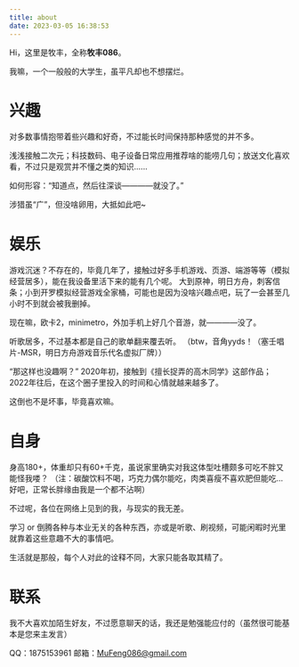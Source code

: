 ```yaml
---
title: about
date: 2023-03-05 16:38:53
---
```

Hi，这里是牧丰，全称**牧丰086**。

我嘛，一个一般般的大学生，虽平凡却也不想摆烂。

# 兴趣

对多数事情抱带着些兴趣和好奇，不过能长时间保持那种感觉的并不多。

浅浅接触二次元；科技数码、电子设备日常应用推荐啥的能唠几句；放送文化喜欢看，不过只是观赏并不懂之类的知识......

如何形容：“知道点，然后往深谈————就没了。”

涉猎虽“广”，但没啥卵用，大抵如此吧~

# 娱乐

游戏沉迷？不存在的，毕竟几年了，接触过好多手机游戏、页游、端游等等（模拟经营居多），能在我设备里活下来的能有几个呢。
大到原神，明日方舟，刺客信条；小到开罗模拟经营游戏全家桶，可能也是因为没啥兴趣点吧，玩了一会甚至几小时不到就会被我删掉。

现在嘛，欧卡2，minimetro，外加手机上好几个音游，就————没了。

听歌居多，不过基本都是自己的歌单翻来覆去听。
（btw，音角yyds！（塞壬唱片-MSR，明日方舟游戏音乐代名虚拟厂牌））

“那这样也没趣啊？”
2020年初，接触到《擅长捉弄的高木同学》这部作品；2022年往后，在这个圈子里投入的时间和心情就越来越多了。

这倒也不是坏事，毕竟喜欢嘛。

# 自身

身高180+，体重却只有60+千克，虽说家里确实对我这体型吐槽颇多可吃不胖又能怪我喽？
（注：碳酸饮料不喝，巧克力偶尔能吃，肉类喜瘦不喜欢肥但能吃...好吧，正常长胖缘由我是一个都不沾啊）

不过呢，各位在网络上见到的我，与现实的我无差。

学习 or 倒腾各种与本业无关的各种东西，亦或是听歌、刷视频，可能闲暇时光里就靠着这些意趣不大的事情吧。

生活就是那般，每个人对此的诠释不同，大家只能各取其精了。

# 联系
我不大喜欢加陌生好友，不过愿意聊天的话，我还是勉强能应付的（虽然很可能基本是您来主发言）

QQ：1875153961
邮箱：MuFeng086@gmail.com
